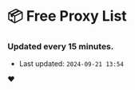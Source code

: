 # :package: Free Proxy List
### Updated every 15 minutes.

- Last updated: `2024-09-21 13:54`

:heart:

